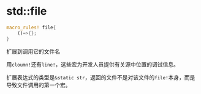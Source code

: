 # std::file

```rust
macro_rules! file{
	()=>{};
}
```

扩展到调用它的文件名

用`cloumn!`还有`line!`，这些宏为开发人员提供有关源中位置的调试信息。

扩展表达式的类型是`&static str`，返回的文件不是对该文件的`file!`本身，而是导致文件调用的第一个宏。



